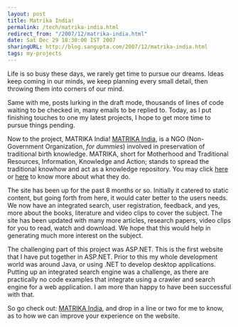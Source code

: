 ```yaml
---
layout: post
title: Matrika India!
permalink: /tech/matrika-india.html
redirect_from: "/2007/12/matrika-india.html"
date: Sat Dec 29 18:30:00 IST 2007
sharingURL: http://blog.sangupta.com/2007/12/matrika-india.html
tags: my-projects
---
```


Life is so busy these days, we rarely get time to pursue our dreams. Ideas keep 
coming in our minds, we keep planning every small detail, then throwing them 
into corners of our mind.

<!-- break here -->

Same with me, posts lurking in the draft mode, thousands of lines of code waiting 
to be checked in, many emails to be replied to. Today, as I put finishing touches 
to one my latest projects, I hope to get more time to pursue things pending.

Now to the project, MATRIKA India! 
<a href="http://www.matrika-india.org" title="MATRIKA India">MATRIKA India</a>, 
is a NGO (Non-Government Organization, _for dummies_) involved in preservation of 
traditional birth knowledge. MATRIKA, short for Motherhood and Traditional Resources, 
Information, Knowledge and Action; stands to spread the traditional knowhow and 
act as a knowledge repository. You may click 
<a href="http://www.matrika-india.org/AboutUs.html" title="About MATRIKA">here</a> or 
<a href="http://www.matrika-india.org/WhyMatrika.html" title="Why MATRIKA?">here</a> to 
know more about what they do.

The site has been up for the past 8 months or so. Initially it catered to static content, 
but going forth from here, it would cater better to the users needs. We now have an 
integrated search, user registration, feedback, and yes, more about the books, literature 
and video clips to cover the subject. The site has been updated with many more articles, 
research papers, video clips for you to read, watch and download. We hope that this would 
help in generating much more interest on the subject.

The challenging part of this project was ASP.NET. This is the first website that I have 
put together in ASP.NET. Prior to this my whole development world was around Java, or 
using .NET to develop desktop applications. Putting up an integrated search engine was 
a challenge, as there are practically no code examples that integrate using a crawler 
and search engine for a web application. I am more than happy to have been successful 
with that.

So go check out: 
<a href="http://www.matrika-india.org/">MATRIKA India</a>, and drop in a line or two for 
me to know, as to how we can improve your experience on the website.
